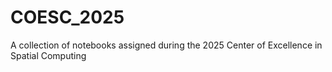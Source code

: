 # COESC_2025
A collection of notebooks assigned during the 2025 Center of Excellence in Spatial Computing
